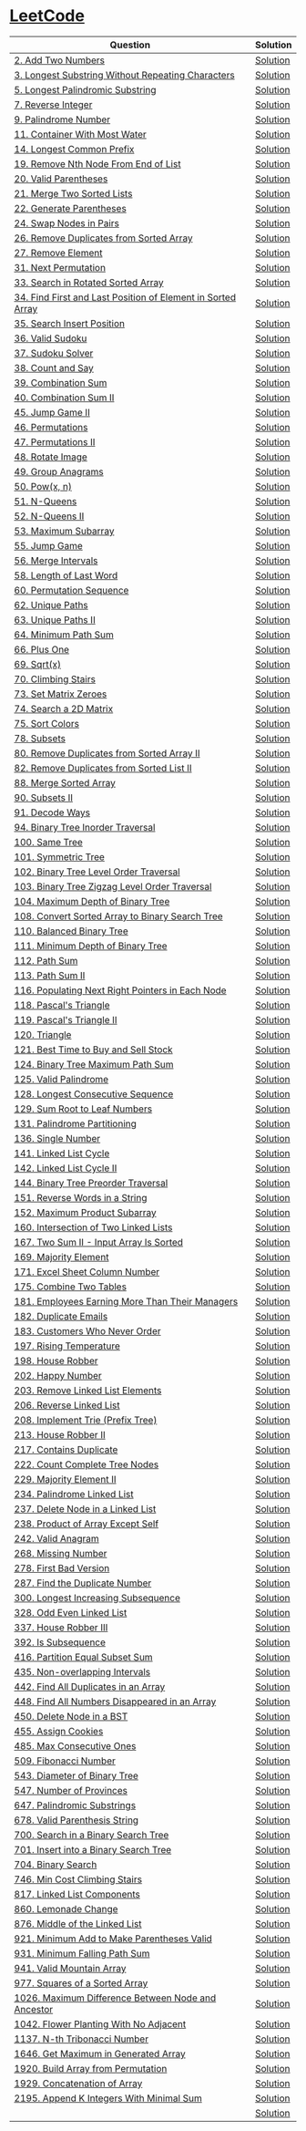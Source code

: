 # [LeetCode](https://leetcode.com)

| Question                                                                                                                                                          | Solution                                                                          |
|-------------------------------------------------------------------------------------------------------------------------------------------------------------------|-----------------------------------------------------------------------------------|
| [2. Add Two Numbers](https://leetcode.com/problems/add-two-numbers/description/)                                                                                  | [Solution](./src/_2_add_two_numbers/Solution.java)                                |
| [3. Longest Substring Without Repeating Characters](https://leetcode.com/problems/longest-substring-without-repeating-characters/description/)                    | [Solution](./src/_3_longest_substring_without_repeating_characters/Solution.java) |
| [5. Longest Palindromic Substring](https://leetcode.com/problems/longest-palindromic-substring)                                                                   | [Solution](./src/_5_logest_palindromic_substring/Solution.java)                   |
| [7. Reverse Integer](https://leetcode.com/problems/reverse-integer/description/)                                                                                  | [Solution](./src/_5_logest_palindromic_substring/Solution.java)                   |
| [9. Palindrome Number](https://leetcode.com/problems/palindrome-number/description/)                                                                              | [Solution](./src/_5_logest_palindromic_substring/Solution.java)                   |
| [11. Container With Most Water](https://leetcode.com/problems/container-with-most-water/description/)                                                             | [Solution](./src/_5_logest_palindromic_substring/Solution.java)                   |
| [14. Longest Common Prefix](https://leetcode.com/problems/longest-common-prefix/description/)                                                                     | [Solution](./src/_5_logest_palindromic_substring/Solution.java)                   |
| [19. Remove Nth Node From End of List](https://leetcode.com/problems/remove-nth-node-from-end-of-list/description/)                                               | [Solution](./src/_5_logest_palindromic_substring/Solution.java)                   |
| [20. Valid Parentheses](https://leetcode.com/problems/valid-parentheses/description/)                                                                             | [Solution](./src/_5_logest_palindromic_substring/Solution.java)                   |
| [21. Merge Two Sorted Lists](https://leetcode.com/problems/merge-two-sorted-lists/description/)                                                                   | [Solution](./src/_5_logest_palindromic_substring/Solution.java)                   |
| [22. Generate Parentheses](https://leetcode.com/problems/generate-parentheses/description/)                                                                       | [Solution](./src/_5_logest_palindromic_substring/Solution.java)                   |
| [24. Swap Nodes in Pairs](https://leetcode.com/problems/swap-nodes-in-pairs/description/)                                                                         | [Solution](./src/_5_logest_palindromic_substring/Solution.java)                   |
| [26. Remove Duplicates from Sorted Array](https://leetcode.com/problems/remove-duplicates-from-sorted-array/description/)                                         | [Solution](./src/_5_logest_palindromic_substring/Solution.java)                   |
| [27. Remove Element](https://leetcode.com/problems/remove-element/description/)                                                                                   | [Solution](./src/_5_logest_palindromic_substring/Solution.java)                   |
| [31. Next Permutation](https://leetcode.com/problems/next-permutation/description/)                                                                               | [Solution](./src/_5_logest_palindromic_substring/Solution.java)                   |
| [33. Search in Rotated Sorted Array](https://leetcode.com/problems/search-in-rotated-sorted-array/description/)                                                   | [Solution](./src/_5_logest_palindromic_substring/Solution.java)                   |
| [34. Find First and Last Position of Element in Sorted Array](https://leetcode.com/problems/find-first-and-last-position-of-element-in-sorted-array/description/) | [Solution](./src/_5_logest_palindromic_substring/Solution.java)                   |
| [35. Search Insert Position](https://leetcode.com/problems/search-insert-position/description/)                                                                   | [Solution](./src/_5_logest_palindromic_substring/Solution.java)                   |
| [36. Valid Sudoku](https://leetcode.com/problems/valid-sudoku/description/)                                                                                       | [Solution](./src/_5_logest_palindromic_substring/Solution.java)                   |
| [37. Sudoku Solver](https://leetcode.com/problems/sudoku-solver/description/)                                                                                     | [Solution](./src/_5_logest_palindromic_substring/Solution.java)                   |
| [38. Count and Say](https://leetcode.com/problems/count-and-say/description/)                                                                                     | [Solution](./src/_5_logest_palindromic_substring/Solution.java)                   |
| [39. Combination Sum](https://leetcode.com/problems/combination-sum/description/)                                                                                 | [Solution](./src/_5_logest_palindromic_substring/Solution.java)                   |
| [40. Combination Sum II](https://leetcode.com/problems/combination-sum-ii/description/)                                                                           | [Solution](./src/_5_logest_palindromic_substring/Solution.java)                   |
| [45. Jump Game II](https://leetcode.com/problems/jump-game-ii/description/)                                                                                       | [Solution](./src/_5_logest_palindromic_substring/Solution.java)                   |
| [46. Permutations](https://leetcode.com/problems/permutations/description/)                                                                                       | [Solution](./src/_5_logest_palindromic_substring/Solution.java)                   |
| [47. Permutations II](https://leetcode.com/problems/permutations-ii/description/)                                                                                 | [Solution](./src/_5_logest_palindromic_substring/Solution.java)                   |
| [48. Rotate Image](https://leetcode.com/problems/rotate-image/description/)                                                                                       | [Solution](./src/_5_logest_palindromic_substring/Solution.java)                   |
| [49. Group Anagrams](https://leetcode.com/problems/group-anagrams/description/)                                                                                   | [Solution](./src/_5_logest_palindromic_substring/Solution.java)                   |
| [50. Pow(x, n)](https://leetcode.com/problems/powx-n/description/)                                                                                                | [Solution](./src/_5_logest_palindromic_substring/Solution.java)                   |
| [51. N-Queens](https://leetcode.com/problems/n-queens/description/)                                                                                               | [Solution](./src/_5_logest_palindromic_substring/Solution.java)                   |
| [52. N-Queens II](https://leetcode.com/problems/n-queens-ii/description/)                                                                                         | [Solution](./src/_5_logest_palindromic_substring/Solution.java)                   |
| [53. Maximum Subarray](https://leetcode.com/problems/maximum-subarray/description/)                                                                               | [Solution](./src/_5_logest_palindromic_substring/Solution.java)                   |
| [55. Jump Game](https://leetcode.com/problems/jump-game/description/)                                                                                             | [Solution](./src/_5_logest_palindromic_substring/Solution.java)                   |
| [56. Merge Intervals](https://leetcode.com/problems/merge-intervals/description/)                                                                                 | [Solution](./src/_5_logest_palindromic_substring/Solution.java)                   |
| [58. Length of Last Word](https://leetcode.com/problems/length-of-last-word/description/)                                                                         | [Solution](./src/_5_logest_palindromic_substring/Solution.java)                   |
| [60. Permutation Sequence](https://leetcode.com/problems/permutation-sequence/description/)                                                                       | [Solution](./src/_5_logest_palindromic_substring/Solution.java)                   |
| [62. Unique Paths](https://leetcode.com/problems/unique-paths/description/)                                                                                       | [Solution](./src/_5_logest_palindromic_substring/Solution.java)                   |
| [63. Unique Paths II](https://leetcode.com/problems/unique-paths-ii/description/)                                                                                 | [Solution](./src/_5_logest_palindromic_substring/Solution.java)                   |
| [64. Minimum Path Sum](https://leetcode.com/problems/minimum-path-sum/description/)                                                                               | [Solution](./src/_5_logest_palindromic_substring/Solution.java)                   |
| [66. Plus One](https://leetcode.com/problems/plus-one/description/)                                                                                               | [Solution](./src/_5_logest_palindromic_substring/Solution.java)                   |
| [69. Sqrt(x)](https://leetcode.com/problems/sqrtx/description/)                                                                                                   | [Solution](./src/_5_logest_palindromic_substring/Solution.java)                   |
| [70. Climbing Stairs](https://leetcode.com/problems/climbing-stairs/description/)                                                                                 | [Solution](./src/_5_logest_palindromic_substring/Solution.java)                   |
| [73. Set Matrix Zeroes](https://leetcode.com/problems/set-matrix-zeroes/description/)                                                                             | [Solution](./src/_5_logest_palindromic_substring/Solution.java)                   |
| [74. Search a 2D Matrix](https://leetcode.com/problems/search-a-2d-matrix/description/)                                                                           | [Solution](./src/_5_logest_palindromic_substring/Solution.java)                   |
| [75. Sort Colors](https://leetcode.com/problems/sort-colors/description/)                                                                                         | [Solution](./src/_5_logest_palindromic_substring/Solution.java)                   |
| [78. Subsets](https://leetcode.com/problems/subsets/description/)                                                                                                 | [Solution](./src/_5_logest_palindromic_substring/Solution.java)                   |
| [80. Remove Duplicates from Sorted Array II](https://leetcode.com/problems/remove-duplicates-from-sorted-array-ii/description/)                                   | [Solution](./src/_5_logest_palindromic_substring/Solution.java)                   |
| [82. Remove Duplicates from Sorted List II](https://leetcode.com/problems/remove-duplicates-from-sorted-list-ii/description/)                                     | [Solution](./src/_5_logest_palindromic_substring/Solution.java)                   |
| [88. Merge Sorted Array](https://leetcode.com/problems/merge-sorted-array/description/)                                                                           | [Solution](./src/_5_logest_palindromic_substring/Solution.java)                   |
| [90. Subsets II](https://leetcode.com/problems/subsets-ii/description/)                                                                                           | [Solution](./src/_5_logest_palindromic_substring/Solution.java)                   |
| [91. Decode Ways](https://leetcode.com/problems/decode-ways/description/)                                                                                         | [Solution](./src/_5_logest_palindromic_substring/Solution.java)                   |
| [94. Binary Tree Inorder Traversal](https://leetcode.com/problems/binary-tree-inorder-traversal/description/)                                                     | [Solution](./src/_5_logest_palindromic_substring/Solution.java)                   |
| [100. Same Tree](https://leetcode.com/problems/same-tree/description/)                                                                                            | [Solution](./src/_5_logest_palindromic_substring/Solution.java)                   |
| [101. Symmetric Tree](https://leetcode.com/problems/symmetric-tree/description/)                                                                                  | [Solution](./src/_5_logest_palindromic_substring/Solution.java)                   |
| [102. Binary Tree Level Order Traversal](https://leetcode.com/problems/binary-tree-level-order-traversal/description/)                                            | [Solution](./src/_5_logest_palindromic_substring/Solution.java)                   |
| [103. Binary Tree Zigzag Level Order Traversal](https://leetcode.com/problems/binary-tree-zigzag-level-order-traversal/description/)                              | [Solution](./src/_5_logest_palindromic_substring/Solution.java)                   |
| [104. Maximum Depth of Binary Tree](https://leetcode.com/problems/maximum-depth-of-binary-tree/description/)                                                      | [Solution](./src/_5_logest_palindromic_substring/Solution.java)                   |
| [108. Convert Sorted Array to Binary Search Tree](https://leetcode.com/problems/convert-sorted-array-to-binary-search-tree/description/)                          | [Solution](./src/_5_logest_palindromic_substring/Solution.java)                   |
| [110. Balanced Binary Tree](https://leetcode.com/problems/balanced-binary-tree/description/)                                                                      | [Solution](./src/_5_logest_palindromic_substring/Solution.java)                   |
| [111. Minimum Depth of Binary Tree](https://leetcode.com/problems/minimum-depth-of-binary-tree/description/)                                                      | [Solution](./src/_5_logest_palindromic_substring/Solution.java)                   |
| [112. Path Sum](https://leetcode.com/problems/path-sum/description/)                                                                                              | [Solution](./src/_5_logest_palindromic_substring/Solution.java)                   |
| [113. Path Sum II](https://leetcode.com/problems/path-sum-ii/)                                                                                                    | [Solution](./src/_5_logest_palindromic_substring/Solution.java)                   |
| [116. Populating Next Right Pointers in Each Node](https://leetcode.com/problems/populating-next-right-pointers-in-each-node/description/)                        | [Solution](./src/_5_logest_palindromic_substring/Solution.java)                   |
| [118. Pascal's Triangle](https://leetcode.com/problems/pascals-triangle/description/)                                                                             | [Solution](./src/_5_logest_palindromic_substring/Solution.java)                   |
| [119. Pascal's Triangle II](https://leetcode.com/problems/pascals-triangle-ii/description/)                                                                       | [Solution](./src/_5_logest_palindromic_substring/Solution.java)                   |
| [120. Triangle](https://leetcode.com/problems/triangle/description/)                                                                                              | [Solution](./src/_5_logest_palindromic_substring/Solution.java)                   |
| [121. Best Time to Buy and Sell Stock](https://leetcode.com/problems/best-time-to-buy-and-sell-stock/description/)                                                | [Solution](./src/_5_logest_palindromic_substring/Solution.java)                   |
| [124. Binary Tree Maximum Path Sum](https://leetcode.com/problems/binary-tree-maximum-path-sum/description/)                                                      | [Solution](./src/_5_logest_palindromic_substring/Solution.java)                   |
| [125. Valid Palindrome](https://leetcode.com/problems/valid-palindrome/description/)                                                                              | [Solution](./src/_5_logest_palindromic_substring/Solution.java)                   |
| [128. Longest Consecutive Sequence](https://leetcode.com/problems/longest-consecutive-sequence/description/)                                                      | [Solution](./src/_5_logest_palindromic_substring/Solution.java)                   |
| [129. Sum Root to Leaf Numbers](https://leetcode.com/problems/sum-root-to-leaf-numbers/description/)                                                              | [Solution](./src/_5_logest_palindromic_substring/Solution.java)                   |
| [131. Palindrome Partitioning](https://leetcode.com/problems/palindrome-partitioning/description/)                                                                | [Solution](./src/_5_logest_palindromic_substring/Solution.java)                   |
| [136. Single Number](https://leetcode.com/problems/single-number/description/)                                                                                    | [Solution](./src/_5_logest_palindromic_substring/Solution.java)                   |
| [141. Linked List Cycle](https://leetcode.com/problems/linked-list-cycle/description/)                                                                            | [Solution](./src/_5_logest_palindromic_substring/Solution.java)                   |
| [142. Linked List Cycle II](https://leetcode.com/problems/linked-list-cycle-ii/description/)                                                                      | [Solution](./src/_5_logest_palindromic_substring/Solution.java)                   |
| [144. Binary Tree Preorder Traversal](https://leetcode.com/problems/binary-tree-preorder-traversal/description/)                                                  | [Solution](./src/_5_logest_palindromic_substring/Solution.java)                   |
| [151. Reverse Words in a String](https://leetcode.com/problems/reverse-words-in-a-string/description/)                                                            | [Solution](./src/_5_logest_palindromic_substring/Solution.java)                   |
| [152. Maximum Product Subarray](https://leetcode.com/problems/maximum-product-subarray/description/)                                                              | [Solution](./src/_5_logest_palindromic_substring/Solution.java)                   |
| [160. Intersection of Two Linked Lists](https://leetcode.com/problems/intersection-of-two-linked-lists/description/)                                              | [Solution](./src/_5_logest_palindromic_substring/Solution.java)                   |
| [167. Two Sum II - Input Array Is Sorted](https://leetcode.com/problems/two-sum-ii-input-array-is-sorted/description/)                                            | [Solution](./src/_5_logest_palindromic_substring/Solution.java)                   |
| [169. Majority Element](https://leetcode.com/problems/majority-element/description/)                                                                              | [Solution](./src/_5_logest_palindromic_substring/Solution.java)                   |
| [171. Excel Sheet Column Number](https://leetcode.com/problems/excel-sheet-column-number/description/)                                                            | [Solution](./src/_5_logest_palindromic_substring/Solution.java)                   |
| [175. Combine Two Tables](https://leetcode.com/problems/combine-two-tables/description/)                                                                          | [Solution](./src/_5_logest_palindromic_substring/Solution.java)                   |
| [181. Employees Earning More Than Their Managers](https://leetcode.com/problems/employees-earning-more-than-their-managers/description/)                          | [Solution](./src/_5_logest_palindromic_substring/Solution.java)                   |
| [182. Duplicate Emails](https://leetcode.com/problems/duplicate-emails/description/)                                                                              | [Solution](./src/_5_logest_palindromic_substring/Solution.java)                   |
| [183. Customers Who Never Order](https://leetcode.com/problems/customers-who-never-order/description/)                                                            | [Solution](./src/_5_logest_palindromic_substring/Solution.java)                   |
| [197. Rising Temperature](https://leetcode.com/problems/rising-temperature/description/)                                                                          | [Solution](./src/_5_logest_palindromic_substring/Solution.java)                   |
| [198. House Robber](https://leetcode.com/problems/house-robber/description/)                                                                                      | [Solution](./src/_5_logest_palindromic_substring/Solution.java)                   |
| [202. Happy Number](https://leetcode.com/problems/happy-number/description/)                                                                                      | [Solution](./src/_5_logest_palindromic_substring/Solution.java)                   |
| [203. Remove Linked List Elements](https://leetcode.com/problems/remove-linked-list-elements/description/)                                                        | [Solution](./src/_5_logest_palindromic_substring/Solution.java)                   |
| [206. Reverse Linked List](https://leetcode.com/problems/reverse-linked-list/description/)                                                                        | [Solution](./src/_5_logest_palindromic_substring/Solution.java)                   |
| [208. Implement Trie (Prefix Tree)](https://leetcode.com/problems/implement-trie-prefix-tree/description/)                                                        | [Solution](./src/_5_logest_palindromic_substring/Solution.java)                   |
| [213. House Robber II](https://leetcode.com/problems/house-robber-ii/description/)                                                                                | [Solution](./src/_5_logest_palindromic_substring/Solution.java)                   |
| [217. Contains Duplicate](https://leetcode.com/problems/contains-duplicate/description/)                                                                          | [Solution](./src/_5_logest_palindromic_substring/Solution.java)                   |
| [222. Count Complete Tree Nodes](https://leetcode.com/problems/count-complete-tree-nodes/description/)                                                            | [Solution](./src/_5_logest_palindromic_substring/Solution.java)                   |
| [229. Majority Element II](https://leetcode.com/problems/majority-element-ii/description/)                                                                        | [Solution](./src/_5_logest_palindromic_substring/Solution.java)                   |
| [234. Palindrome Linked List](https://leetcode.com/problems/palindrome-linked-list/description/)                                                                  | [Solution](./src/_5_logest_palindromic_substring/Solution.java)                   |
| [237. Delete Node in a Linked List](https://leetcode.com/problems/delete-node-in-a-linked-list/description/)                                                      | [Solution](./src/_5_logest_palindromic_substring/Solution.java)                   |
| [238. Product of Array Except Self](https://leetcode.com/problems/product-of-array-except-self/description/)                                                      | [Solution](./src/_5_logest_palindromic_substring/Solution.java)                   |
| [242. Valid Anagram](https://leetcode.com/problems/valid-anagram/description/)                                                                                    | [Solution](./src/_5_logest_palindromic_substring/Solution.java)                   |
| [268. Missing Number](https://leetcode.com/problems/missing-number/description/)                                                                                  | [Solution](./src/_5_logest_palindromic_substring/Solution.java)                   |
| [278. First Bad Version](https://leetcode.com/problems/first-bad-version/description/)                                                                            | [Solution](./src/_5_logest_palindromic_substring/Solution.java)                   |
| [287. Find the Duplicate Number](https://leetcode.com/problems/find-the-duplicate-number/description/)                                                            | [Solution](./src/_5_logest_palindromic_substring/Solution.java)                   |
| [300. Longest Increasing Subsequence](https://leetcode.com/problems/longest-increasing-subsequence/description/)                                                  | [Solution](./src/_5_logest_palindromic_substring/Solution.java)                   |
| [328. Odd Even Linked List](https://leetcode.com/problems/odd-even-linked-list/description/)                                                                      | [Solution](./src/_5_logest_palindromic_substring/Solution.java)                   |
| [337. House Robber III](https://leetcode.com/problems/house-robber-iii/description/)                                                                              | [Solution](./src/_5_logest_palindromic_substring/Solution.java)                   |
| [392. Is Subsequence](https://leetcode.com/problems/is-subsequence/description/)                                                                                  | [Solution](./src/_5_logest_palindromic_substring/Solution.java)                   |
| [416. Partition Equal Subset Sum](https://leetcode.com/problems/partition-equal-subset-sum/description/)                                                          | [Solution](./src/_5_logest_palindromic_substring/Solution.java)                   |
| [435. Non-overlapping Intervals](https://leetcode.com/problems/non-overlapping-intervals/description/)                                                            | [Solution](./src/_5_logest_palindromic_substring/Solution.java)                   |
| [442. Find All Duplicates in an Array](https://leetcode.com/problems/find-all-duplicates-in-an-array/description/)                                                | [Solution](./src/_5_logest_palindromic_substring/Solution.java)                   |
| [448. Find All Numbers Disappeared in an Array](https://leetcode.com/problems/find-all-numbers-disappeared-in-an-array/description/)                              | [Solution](./src/_5_logest_palindromic_substring/Solution.java)                   |
| [450. Delete Node in a BST](https://leetcode.com/problems/delete-node-in-a-bst/description/)                                                                      | [Solution](./src/_5_logest_palindromic_substring/Solution.java)                   |
| [455. Assign Cookies](https://leetcode.com/problems/assign-cookies/description/)                                                                                  | [Solution](./src/_5_logest_palindromic_substring/Solution.java)                   |
| [485. Max Consecutive Ones](https://leetcode.com/problems/max-consecutive-ones/description/)                                                                      | [Solution](./src/_5_logest_palindromic_substring/Solution.java)                   |
| [509. Fibonacci Number](https://leetcode.com/problems/fibonacci-number/description/)                                                                              | [Solution](./src/_5_logest_palindromic_substring/Solution.java)                   |
| [543. Diameter of Binary Tree](https://leetcode.com/problems/diameter-of-binary-tree/description/)                                                                | [Solution](./src/_5_logest_palindromic_substring/Solution.java)                   |
| [547. Number of Provinces](https://leetcode.com/problems/number-of-provinces/description/)                                                                        | [Solution](./src/_5_logest_palindromic_substring/Solution.java)                   |
| [647. Palindromic Substrings](https://leetcode.com/problems/palindromic-substrings/description/)                                                                  | [Solution](./src/_5_logest_palindromic_substring/Solution.java)                   |
| [678. Valid Parenthesis String](https://leetcode.com/problems/valid-parenthesis-string/description/)                                                              | [Solution](./src/_5_logest_palindromic_substring/Solution.java)                   |
| [700. Search in a Binary Search Tree](https://leetcode.com/problems/search-in-a-binary-search-tree/description/)                                                  | [Solution](./src/_5_logest_palindromic_substring/Solution.java)                   |
| [701. Insert into a Binary Search Tree](https://leetcode.com/problems/insert-into-a-binary-search-tree/description/)                                              | [Solution](./src/_5_logest_palindromic_substring/Solution.java)                   |
| [704. Binary Search](https://leetcode.com/problems/binary-search/description/)                                                                                    | [Solution](./src/_5_logest_palindromic_substring/Solution.java)                   |
| [746. Min Cost Climbing Stairs](https://leetcode.com/problems/min-cost-climbing-stairs/description/)                                                              | [Solution](./src/_5_logest_palindromic_substring/Solution.java)                   |
| [817. Linked List Components](https://leetcode.com/problems/linked-list-components/description/)                                                                  | [Solution](./src/_5_logest_palindromic_substring/Solution.java)                   |
| [860. Lemonade Change](https://leetcode.com/problems/lemonade-change/description/)                                                                                | [Solution](./src/_5_logest_palindromic_substring/Solution.java)                   |
| [876. Middle of the Linked List](https://leetcode.com/problems/middle-of-the-linked-list/description/)                                                            | [Solution](./src/_5_logest_palindromic_substring/Solution.java)                   |
| [921. Minimum Add to Make Parentheses Valid](https://leetcode.com/problems/minimum-add-to-make-parentheses-valid/description/)                                    | [Solution](./src/_5_logest_palindromic_substring/Solution.java)                   |
| [931. Minimum Falling Path Sum](https://leetcode.com/problems/minimum-falling-path-sum/description/)                                                              | [Solution](./src/_5_logest_palindromic_substring/Solution.java)                   |
| [941. Valid Mountain Array](https://leetcode.com/problems/valid-mountain-array/description/)                                                                      | [Solution](./src/_5_logest_palindromic_substring/Solution.java)                   |
| [977. Squares of a Sorted Array](https://leetcode.com/problems/squares-of-a-sorted-array/description/)                                                            | [Solution](./src/_5_logest_palindromic_substring/Solution.java)                   |
| [1026. Maximum Difference Between Node and Ancestor](https://leetcode.com/problems/maximum-difference-between-node-and-ancestor/description/)                     | [Solution](./src/_5_logest_palindromic_substring/Solution.java)                   |
| [1042. Flower Planting With No Adjacent](https://leetcode.com/problems/flower-planting-with-no-adjacent/description/)                                             | [Solution](./src/_5_logest_palindromic_substring/Solution.java)                   |
| [1137. N-th Tribonacci Number](https://leetcode.com/problems/n-th-tribonacci-number/description/)                                                                 | [Solution](./src/_5_logest_palindromic_substring/Solution.java)                   |
| [1646. Get Maximum in Generated Array](https://leetcode.com/problems/get-maximum-in-generated-array/description/)                                                 | [Solution](./src/_5_logest_palindromic_substring/Solution.java)                   |
| [1920. Build Array from Permutation](https://leetcode.com/problems/build-array-from-permutation/description/)                                                     | [Solution](./src/_5_logest_palindromic_substring/Solution.java)                   |
| [1929. Concatenation of Array](https://leetcode.com/problems/concatenation-of-array/description/)                                                                 | [Solution](./src/_5_logest_palindromic_substring/Solution.java)                   |
| [2195. Append K Integers With Minimal Sum](https://leetcode.com/problems/append-k-integers-with-minimal-sum/description/)                                         | [Solution](./src/_5_logest_palindromic_substring/Solution.java)                   |
| []()                                                                                                                                                              | [Solution](./src/_5_logest_palindromic_substring/Solution.java)                   |
